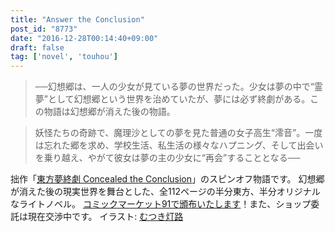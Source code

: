 ```yaml
---
title: "Answer the Conclusion"
post_id: "8773"
date: "2016-12-28T00:14:40+09:00"
draft: false
tag: ['novel', 'touhou']
---
```



> ──幻想郷は、一人の少女が見ている夢の世界だった。少女は夢の中で“霊夢”として幻想郷という世界を治めていたが、夢には必ず終劇がある。この物語は幻想郷が消えた後の物語。

> 妖怪たちの奇跡で、魔理沙としての夢を見た普通の女子高生“澪音”。一度は忘れた郷を求め、学校生活、私生活の様々なハプニング、そして出会いを乗り越え、やがて彼女は夢の主の少女に“再会”することとなる──

拙作「[東方夢終劇 Concealed the Conclusion](/!/thC/)」のスピンオフ物語です。 幻想郷が消えた後の現実世界を舞台とした、全112ページの半分東方、半分オリジナルなライトノベル。 [コミックマーケット91で頒布いたします](/c91)！また、ショップ委託は現在交渉中です。 イラスト: [むつき灯路](http://pixiv.me/mutsuki_nozomi)
